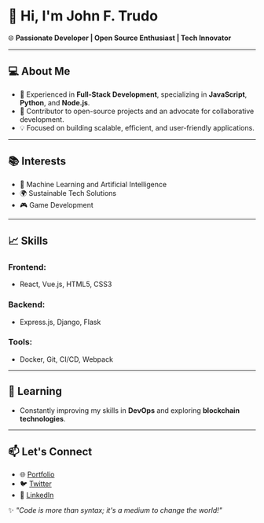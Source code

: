# 👋 Hi, I'm John F. Trudo  

🌐 **Passionate Developer | Open Source Enthusiast | Tech Innovator**  

---

## 💻 About Me  
- 🔧 Experienced in **Full-Stack Development**, specializing in **JavaScript**, **Python**, and **Node.js**.  
- 🚀 Contributor to open-source projects and an advocate for collaborative development.  
- 💡 Focused on building scalable, efficient, and user-friendly applications.  

---

## 📚 Interests  
- 🧠 Machine Learning and Artificial Intelligence  
- 🌍 Sustainable Tech Solutions  
- 🎮 Game Development  

---

## 📈 Skills  
### Frontend:  
- React, Vue.js, HTML5, CSS3  

### Backend:  
- Express.js, Django, Flask  

### Tools:  
- Docker, Git, CI/CD, Webpack  

---

## 🌱 Learning  
- Constantly improving my skills in **DevOps** and exploring **blockchain technologies**.  

---

## 📫 Let's Connect  
- 🌐 [Portfolio](#)  
- 🐦 [Twitter](#)  
- 💼 [LinkedIn](#)  

✨ *"Code is more than syntax; it's a medium to change the world!"*
